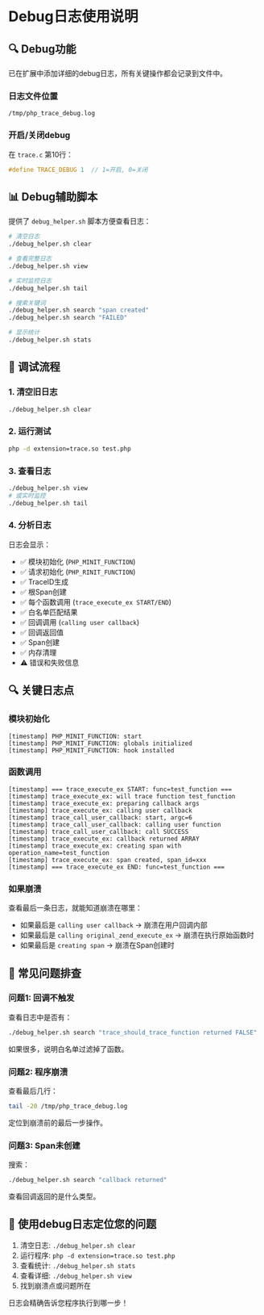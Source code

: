# Debug日志使用说明

## 🔍 Debug功能

已在扩展中添加详细的debug日志，所有关键操作都会记录到文件中。

### 日志文件位置
```
/tmp/php_trace_debug.log
```

### 开启/关闭debug

在 `trace.c` 第10行：
```c
#define TRACE_DEBUG 1  // 1=开启, 0=关闭
```

## 📊 Debug辅助脚本

提供了 `debug_helper.sh` 脚本方便查看日志：

```bash
# 清空日志
./debug_helper.sh clear

# 查看完整日志
./debug_helper.sh view

# 实时监控日志
./debug_helper.sh tail

# 搜索关键词
./debug_helper.sh search "span created"
./debug_helper.sh search "FAILED"

# 显示统计
./debug_helper.sh stats
```

## 🐛 调试流程

### 1. 清空旧日志
```bash
./debug_helper.sh clear
```

### 2. 运行测试
```bash
php -d extension=trace.so test.php
```

### 3. 查看日志
```bash
./debug_helper.sh view
# 或实时监控
./debug_helper.sh tail
```

### 4. 分析日志

日志会显示：
- ✅ 模块初始化 (`PHP_MINIT_FUNCTION`)
- ✅ 请求初始化 (`PHP_RINIT_FUNCTION`)
- ✅ TraceID生成
- ✅ 根Span创建
- ✅ 每个函数调用 (`trace_execute_ex START/END`)
- ✅ 白名单匹配结果
- ✅ 回调调用 (`calling user callback`)
- ✅ 回调返回值
- ✅ Span创建
- ✅ 内存清理
- ⚠️ 错误和失败信息

## 🔍 关键日志点

### 模块初始化
```
[timestamp] PHP_MINIT_FUNCTION: start
[timestamp] PHP_MINIT_FUNCTION: globals initialized
[timestamp] PHP_MINIT_FUNCTION: hook installed
```

### 函数调用
```
[timestamp] === trace_execute_ex START: func=test_function ===
[timestamp] trace_execute_ex: will trace function test_function
[timestamp] trace_execute_ex: preparing callback args
[timestamp] trace_execute_ex: calling user callback
[timestamp] trace_call_user_callback: start, argc=6
[timestamp] trace_call_user_callback: calling user function
[timestamp] trace_call_user_callback: call SUCCESS
[timestamp] trace_execute_ex: callback returned ARRAY
[timestamp] trace_execute_ex: creating span with operation_name=test_function
[timestamp] trace_execute_ex: span created, span_id=xxx
[timestamp] === trace_execute_ex END: func=test_function ===
```

### 如果崩溃
查看最后一条日志，就能知道崩溃在哪里：
- 如果最后是 `calling user callback` → 崩溃在用户回调内部
- 如果最后是 `calling original_zend_execute_ex` → 崩溃在执行原始函数时
- 如果最后是 `creating span` → 崩溃在Span创建时

## 📝 常见问题排查

### 问题1: 回调不触发
查看日志中是否有：
```bash
./debug_helper.sh search "trace_should_trace_function returned FALSE"
```
如果很多，说明白名单过滤掉了函数。

### 问题2: 程序崩溃
查看最后几行：
```bash
tail -20 /tmp/php_trace_debug.log
```
定位到崩溃前的最后一步操作。

### 问题3: Span未创建
搜索：
```bash
./debug_helper.sh search "callback returned"
```
查看回调返回的是什么类型。

## 🎯 使用debug日志定位您的问题

1. 清空日志: `./debug_helper.sh clear`
2. 运行程序: `php -d extension=trace.so test.php`
3. 查看统计: `./debug_helper.sh stats`
4. 查看详细: `./debug_helper.sh view`
5. 找到崩溃点或问题所在

日志会精确告诉您程序执行到哪一步！
